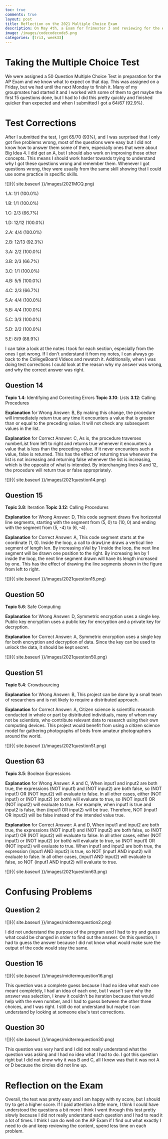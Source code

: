 ```yaml
---
toc: true
comments: true
layout: post
title: Reflection on the 2021 Multiple Choice Exam
description: On May 4th, a Exam for Trimester 3 and reviewing for the AP Exam was opened and it was a Multiple Choice Test on CollegeBoard with 70 Questions and this is my reflection as well as any test corrections
image: /images/codecodecode5.png
categories: [tri3, week33]
---
```


# Taking the Multiple Choice Test
We were assigned a 50 Question Multiple Choice Test in preparation for the AP Exam and we know what to expect on that day. This was assigned on a Friday, but we had until the next Monday to finish it. Many of my groupmates had started it and I worked with some of them to get maybe the first 15 questions done, but I had to I did this pretty quickly and finished quicker than expected and when I submitted I got a 64/67 (92.9%).

# Test Corrections
After I submitted the test, I got 65/70 (93%), and I was surprised that I only got five problems wrong, most of the questions were easy but I did not know how to answer them some of them, especially ones that were about Big Idea 4. I did get an A, but I should also work on improving those other concepts. This means I should work harder towards trying to understand why I got these questions wrong and remember them. Whenever I got questions wrong, they were usually from the same skill showing that I could use some practice in specific skills. 

![]({{ site.baseurl }}/images/2021MCQ.png)

1.A: 1/1 (100.0%)

1.B: 1/1 (100.0%)

1.C: 2/3 (66.7%)

1.D: 12/12 (100.0%)

2.A: 4/4 (100.0%)

2.B: 12/13 (92.3%)

3.A: 2/2 (100.0%)

3.B: 2/3 (66.7%)

3.C: 1/1 (100.0%)

4.B: 5/5 (100.0%)

4.C: 2/3 (66.7%)

5.A: 4/4 (100.0%)

5.B: 4/4 (100.0%)

5.C: 3/3 (100.0%)

5.D: 2/2 (100.0%)

5.E: 8/9 (88.9%)

I can take a look at the notes I took for each section, especially from the ones I got wrong. If I don't understand it from my notes, I can always go back to the CollegeBoard Videos and rewatch it. Additionally, when I was doing test corrections I could look at the reason why my answer was wrong, and why the correct answer was right.

## Question 14
**Topic 1.4**: Identifying and Correcting Errors
**Topic 3.10**: Lists
**3.12**: Calling Procedures

**Explanation** for Wrong Answer: B, By making this change, the procedure will immediately return true any time it encounters a value that is greater than or equal to the preceding value. It will not check any subsequent values in the list.

**Explanation** for Correct Answer: C, As is, the procedure traverses numberList from left to right and returns true whenever it encounters a value that is less than the preceding value. If it never encounters such a value, false is returned. This has the effect of returning true whenever the list is not increasing and returning false whenever the list is increasing, which is the opposite of what is intended. By interchanging lines 8 and 12, the procedure will return true or false appropriately.

![]({{ site.baseurl }}/images/2021question14.png)

## Question 15
**Topic 3.8**: Iteration
**Topic 3.12**: Calling Procedures

**Explanation** for Wrong Answer: D, This code segment draws five horizontal line segments, starting with the segment from (5, 0) to (10, 0) and ending with the segment from (5, -4) to (6, -4).

**Explanation** for Correct Answer: A, This code segment starts at the coordinate (1, 0). Inside the loop, a call to drawLine draws a vertical line segment of length len. By increasing xVal by 1 inside the loop, the next line segment will be drawn one position to the right. By increasing len by 1 inside the loop, the next line segment drawn will have its length increased by one. This has the effect of drawing the line segments shown in the figure from left to right.

![]({{ site.baseurl }}/images/2021question15.png)

## Question 50
**Topic 5.6**: Safe Computing

**Explanation** for Wrong Answer: D, Symmetric encryption uses a single key. Public key encryption uses a public key for encryption and a private key for decryption.

**Explanation** for Correct Answer: A, Symmetric encryption uses a single key for both encryption and decryption of data. Since the key can be used to unlock the data, it should be kept secret.

![]({{ site.baseurl }}/images/2021question50.png)

## Question 51
**Topic 5.4**: Crowdsourcing

**Explanation** for Wrong Answer: B, This project can be done by a small team of researchers and is not likely to require a distributed approach.

**Explanation** for Correct Answer: A, Citizen science is scientific research conducted in whole or part by distributed individuals, many of whom may not be scientists, who contribute relevant data to research using their own computing devices. This project would benefit from using a citizen science model for gathering photographs of birds from amateur photographers around the world.

![]({{ site.baseurl }}/images/2021question51.png)

## Question 63
**Topic 3.5**: Boolean Expressions

**Explanation** for Wrong Answer: A and C, When input1 and input2 are both true, the expressions (NOT input1) and (NOT input2) are both false, so (NOT input1) OR (NOT input2) will evaluate to false. In all other cases, either (NOT input1) or (NOT input2) (or both) will evaluate to true, so (NOT input1) OR (NOT input2) will evaluate to true. For example, when input1 is true and input2 is false, then (input1 OR input2) will be true. Therefore, NOT (input1 OR input2) will be false instead of the intended value true.

**Explanation** for Correct Answer: A and D, When input1 and input2 are both true, the expressions (NOT input1) and (NOT input2) are both false, so (NOT input1) OR (NOT input2) will evaluate to false. In all other cases, either (NOT input1) or (NOT input2) (or both) will evaluate to true, so (NOT input1) OR (NOT input2) will evaluate to true. When input1 and input2 are both true, the expression (input1 AND input2) is true, so NOT (input1 AND input2) will evaluate to false. In all other cases, (input1 AND input2) will evaluate to false, so NOT (input1 AND input2) will evaluate to true.

![]({{ site.baseurl }}/images/2021question63.png)

# Confusing Problems

## Question 2
![]({{ site.baseurl }}/images/midtermquestion2.png)

I did not understand the purpose of the program and I had to try and guess what could be changed in order to find out the answer. On this question, I had to guess the answer because I did not know what would make sure the output of the code would stay the same.

## Question 16
![]({{ site.baseurl }}/images/midtermquestion16.png)

This question was a complete guess because I had no idea what each one meant completely, I had an idea of each one, but I wasn't sure why the answer was selection, I knew it couldn't be iteration because that would help with the even number, and I had to guess between the other three choices, and I was right. I still do not understand but maybe I can understand by looking at someone else's test corrections.

## Question 30
![]({{ site.baseurl }}/images/midtermquestion30.png)

This question was very hard and I did not really understand what the question was asking and I had no idea what I had to do. I got this question right but I did not know why it was B and C, all I knew was that it was not A or D because the circles did not line up.

# Reflection on the Exam
Overall, the test was pretty easy and I am happy with ny score, but I should try to get a higher score. If I paid attention a little more, I think I could have understood the questions a bit more I think I went through this test pretty slowly because I did not really understand each question and I had to read it a lot of times. I think I can do well on the AP Exam if I find out what exactly I need to do and keep reviewing the content, spend less time on each problem.
